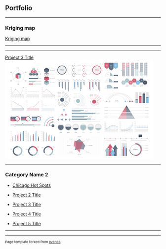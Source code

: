 ## Portfolio

---

### Kriging map 

[Kriging map](/Kriging.jpg)


---


---
[Project 3 Title](http://example.com/)
<img src="images/dummy_thumbnail.jpg?raw=true"/>

---

### Category Name 2

- [Chicago Hot Spots](/pdf/Hot_Spot_Analysis.jpg)


- [Project 2 Title](http://example.com/)
- [Project 3 Title](http://example.com/)
- [Project 4 Title](http://example.com/)
- [Project 5 Title](http://example.com/)

---




---
<p style="font-size:11px">Page template forked from <a href="https://github.com/evanca/quick-portfolio">evanca</a></p>
<!-- Remove above link if you don't want to attibute -->

